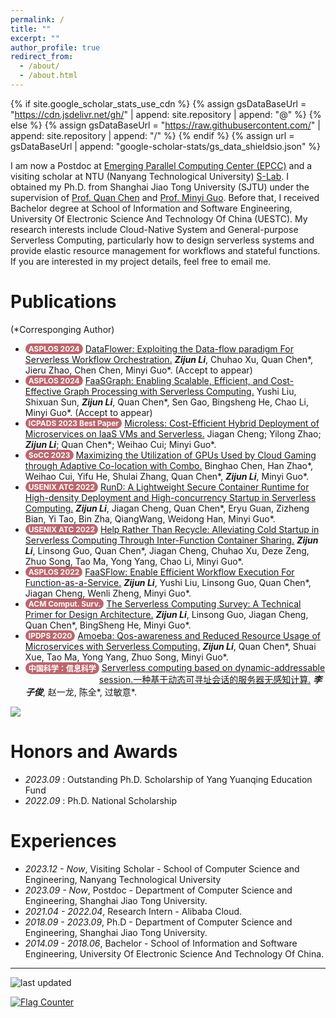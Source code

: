 ```yaml
---
permalink: /
title: ""
excerpt: ""
author_profile: true
redirect_from: 
  - /about/
  - /about.html
---
```


<style>
.pubtitle{
    background: #BD666D;
    color: white;
    font-size: 12px;
    padding: 1px 5px 1px 5px;
    border-radius: 15px;
    float: left;
    font-weight: bold;
}
.font-bold{
    font-weight:bold;
    font-style:italic;
}
</style>

{% if site.google_scholar_stats_use_cdn %}
{% assign gsDataBaseUrl = "https://cdn.jsdelivr.net/gh/" | append: site.repository | append: "@" %}
{% else %}
{% assign gsDataBaseUrl = "https://raw.githubusercontent.com/" | append: site.repository | append: "/" %}
{% endif %}
{% assign url = gsDataBaseUrl | append: "google-scholar-stats/gs_data_shieldsio.json" %}

<span class='anchor' id='about-me'></span>

I am now a Postdoc at [Emerging Parallel Computing Center (EPCC)](http://epcc.sjtu.edu.cn) and a visiting scholar at NTU (Nanyang Technological University) [S-Lab](https://personal.ntu.edu.sg/tianwei.zhang/supervision.html). I obtained my Ph.D. from Shanghai Jiao Tong University (SJTU) under the supervision of [Prof. Quan Chen](https://www.cs.sjtu.edu.cn/~chen-quan/index_EN.html) and [Prof. Minyi Guo](https://cs.sjtu.edu.cn/~guo-my/). Before that, I received Bachelor degree at School of Information and Software Engineering, University Of Electronic Science And Technology Of China (UESTC). My research interests include Cloud-Native System and General-purpose Serverless Computing, particularly how to design serverless systems and provide elastic resource management for workflows and stateful functions. If you are interested in my project details, feel free to email me. 

<!-- My research interest includes neural machine translation and computer vision. I have published more than 100 papers at the top international AI conferences with total <a href='https://scholar.google.com/citations?user=DhtAFkwAAAAJ'>google scholar citations <strong><span id='total_cit'>260000+</span></strong></a> (You can also use google scholar badge <a href='https://scholar.google.com/citations?user=DhtAFkwAAAAJ'><img src="https://img.shields.io/endpoint?url={{ url | url_encode }}&logo=Google%20Scholar&labelColor=f6f6f6&color=9cf&style=flat&label=citations"></a>). -->


<!-- # 🔥 News -->
<!-- # News
- *2022.02*: &nbsp;🎉🎉 Lorem ipsum dolor sit amet, consectetur adipiscing elit. Vivamus ornare aliquet ipsum, ac tempus justo dapibus sit amet. 
- *2022.02*: &nbsp;🎉🎉 Lorem ipsum dolor sit amet, consectetur adipiscing elit. Vivamus ornare aliquet ipsum, ac tempus justo dapibus sit amet.  -->

<!-- # 📝 Publications  -->
# Publications  

<!-- <div class='paper-box'><div class='paper-box-image'><div><div class="badge">CVPR 2016</div><img src='images/500x300.png' alt="sym" width="100%"></div></div>
<div class='paper-box-text' markdown="1">

[Deep Residual Learning for Image Recognition](https://openaccess.thecvf.com/content_cvpr_2016/papers/He_Deep_Residual_Learning_CVPR_2016_paper.pdf)

**Kaiming He**, Xiangyu Zhang, Shaoqing Ren, Jian Sun

[**Project**](https://scholar.google.com/citations?view_op=view_citation&hl=zh-CN&user=DhtAFkwAAAAJ&citation_for_view=DhtAFkwAAAAJ:ALROH1vI_8AC) <strong><span class='show_paper_citations' data='DhtAFkwAAAAJ:ALROH1vI_8AC'></span></strong>
- Lorem ipsum dolor sit amet, consectetur adipiscing elit. Vivamus ornare aliquet ipsum, ac tempus justo dapibus sit amet. 
</div>
</div> -->
<div style="margin-bottom:5px;">
(*Corresponging Author)
</div>
<ul>
<li><div class="pubtitle">ASPLOS 2024</div> &nbsp;<a href="https://arxiv.org/abs/2304.14629">DataFlower: Exploiting the Data-flow paradigm For Serverless Workflow Orchestration.</a> <span class="font-bold">Zijun Li</span>, Chuhao Xu, Quan Chen*, Jieru Zhao, Chen Chen, Minyi Guo*. (Accept to appear)</li>
<li><div class="pubtitle">ASPLOS 2024</div> &nbsp;<a href="/">FaaSGraph: Enabling Scalable, Efficient, and Cost-Effective Graph Processing with Serverless Computing.</a> Yushi Liu, Shixuan Sun, <span class="font-bold">Zijun Li</span>, Quan Chen*, Sen Gao, Bingsheng He, Chao Li, Minyi Guo*. (Accept to appear)</li>
<li><div class="pubtitle">ICPADS 2023 Best Paper</div> &nbsp;<a href="/">Microless: Cost-Efficient Hybrid Deployment of Microservices on IaaS VMs and Serverless.</a> Jiagan Cheng; Yilong Zhao; <span class="font-bold">Zijun Li</span>; Quan Chen*; Weihao Cui; Minyi Guo*.</li>
<li><div class="pubtitle">SoCC 2023</div> &nbsp;<a href="/">Maximizing the Utilization of GPUs Used by Cloud Gaming through Adaptive Co-location with Combo.</a> Binghao Chen, Han Zhao*, Weihao Cui, Yifu He, Shulai Zhang, Quan Chen*, <span class="font-bold">Zijun Li</span>, Minyi Guo*.</li>
<li><div class="pubtitle">USENIX ATC 2022</div> &nbsp;<a href="https://www.usenix.org/conference/atc22/presentation/li-zijun-rund">RunD: A Lightweight Secure Container Runtime for High-density Deployment and High-concurrency Startup in Serverless Computing.</a> <span class="font-bold">Zijun Li</span>, Jiagan Cheng, Quan Chen*, Eryu Guan, Zizheng Bian, Yi Tao, Bin Zha, QiangWang, Weidong Han, Minyi Guo*.</li>
<li><div class="pubtitle">USENIX ATC 2022</div> &nbsp;<a href="https://www.usenix.org/conference/atc22/presentation/li-zijun-help">Help Rather Than Recycle: Alleviating Cold Startup in Serverless Computing Through Inter-Function Container Sharing.</a> <span class="font-bold">Zijun Li</span>, Linsong Guo, Quan Chen*, Jiagan Cheng, Chuhao Xu, Deze Zeng, Zhuo Song, Tao Ma, Yong Yang, Chao Li, Minyi Guo*.</li>
<li><div class="pubtitle">ASPLOS 2022</div> &nbsp;<a href="https://dl.acm.org/doi/abs/10.1145/3503222.3507717">FaaSFlow: Enable Efficient Workflow Execution For Function-as-a-Service.</a> <span class="font-bold">Zijun Li</span>, Yushi Liu, Linsong Guo, Quan Chen*, Jiagan Cheng, Wenli Zheng, Minyi Guo*.</li>
<li><div class="pubtitle">ACM Comput. Surv.</div> &nbsp;<a href="https://dl.acm.org/doi/abs/10.1145/3508360">The Serverless Computing Survey: A Technical Primer for Design Architecture.</a> <span class="font-bold">Zijun Li</span>, Linsong Guo, Jiagan Cheng, Quan Chen*, BingSheng He, Minyi Guo*.</li>
<li><div class="pubtitle">IPDPS 2020</div> &nbsp;<a href="https://ieeexplore.ieee.org/abstract/document/9139803">Amoeba: Qos-awareness and Reduced Resource Usage of Microservices with Serverless Computing.</a> <span class="font-bold">Zijun Li</span>, Quan Chen*, Shuai Xue, Tao Ma, Yong Yang, Zhuo Song, Minyi Guo*.</li>
<li><div class="pubtitle">中国科学：信息科学</div> &nbsp;<a href="https://www.sciengine.com/SSI/doi/10.1360/SSI-2023-0155">Serverless computing based on dynamic-addressable session.一种基于动态可寻址会话的服务器无感知计算.</a> <span class="font-bold">李子俊</span>, 赵一龙, 陈全*, 过敏意*.</li>
</ul>

<a href='https://scholar.google.com/citations?user=cHjjhw0AAAAJ'><img src="https://img.shields.io/endpoint?url={{ url | url_encode }}&logo=Google%20Scholar&labelColor=f6f6f6&color=9cf&style=flat&label=Total google scholar citations"></a>

# Honors and Awards
- *2023.09* : Outstanding Ph.D. Scholarship of Yang Yuanqing Education Fund
- *2022.09* : Ph.D. National Scholarship
<!-- # 🎖 Honors and Awards -->

# Experiences
- *2023.12 - Now*, Visiting Scholar - School of Computer Science and Engineering, Nanyang Technological University 
- *2023.09 - Now*, Postdoc - Department of Computer Science and Engineering, Shanghai Jiao Tong University. 
- *2021.04 - 2022.04*, Research Intern - Alibaba Cloud. 
- *2018.09 - 2023.09*, Ph.D - Department of Computer Science and Engineering, Shanghai Jiao Tong University. 
- *2014.09 - 2018.06*, Bachelor - School of Information and Software Engineering, University Of Electronic Science And Technology Of China.
<!-- # 📖 Educations -->

<!-- # Invited Talks
- *2021.06*, Lorem ipsum dolor sit amet, consectetur adipiscing elit. Vivamus ornare aliquet ipsum, ac tempus justo dapibus sit amet. 
- *2016.11*, Lorem ipsum dolor sit amet, consectetur adipiscing elit. Vivamus ornare aliquet ipsum, ac tempus justo dapibus sit amet.  \| [\[video\]](https://github.com/) -->
<!-- # 💬 Invited Talks -->


<!-- # Internships
- *2019.05 - 2020.02*, [Lorem](https://github.com/), China. -->
<!-- # 💻 Internships -->

<hr>
<img alt="last updated" src="https://img.shields.io/github/last-commit/lzjzx1122/lzjzx1122.github.io?color=e8e8e8&label=Last%20Updated&logo=Convertio&logoColor=white&style=flat-square&labelColor=gray">  &nbsp;

<a href="http://s01.flagcounter.com/more/gWC"><img src="https://s01.flagcounter.com/count2/gWC/bg_F5F5F5/txt_000000/border_8C8C8C/columns_4/maxflags_8/viewers_0/labels_1/pageviews_1/flags_0/percent_0/" alt="Flag Counter" border="0"></a>

